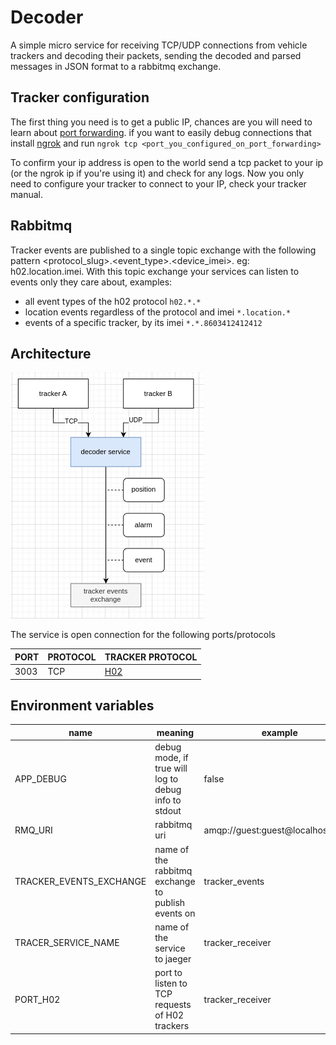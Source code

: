 # Decoder

A simple micro service for receiving TCP/UDP connections from vehicle trackers and decoding their packets, sending the decoded and parsed 
messages in JSON format to a rabbitmq exchange.

## Tracker configuration

The first thing you need is to get a public IP, chances are you will need to learn about [port forwarding](https://en.wikipedia.org/wiki/Port_forwarding).
if you want to easily debug connections that install [ngrok](https://ngrok.com/) and run `ngrok tcp <port_you_configured_on_port_forwarding>`

To confirm your ip address is open to the world send a tcp packet to your ip (or the ngrok ip if you're using it) and check for any logs.
Now you only need to configure your tracker to connect to your IP, check your tracker manual.

## Rabbitmq

Tracker events are published to a single topic exchange with the following pattern <protocol_slug>.<event_type>.<device_imei>. eg: h02.location.imei. With this topic exchange your services can listen to events only they care about, examples:

- all event types of the h02 protocol `h02.*.*`
- location events regardless of the protocol and imei `*.location.*`
- events of a specific tracker, by its imei `*.*.8603412412412`

## Architecture

![diagram](./docs/diagram.png "diagram")

The service is open connection for the following ports/protocols

| PORT  | PROTOCOL | TRACKER PROTOCOL             |
| ----- | -------- | ---------------------------- |
| 3003  | TCP      | [H02](./docs/h02/readme.md)  |

## Environment variables

|           name          |                                    meaning                                   | example                           |
|-------------------------|------------------------------------------------------------------------------|-----------------------------------|
| APP_DEBUG               | debug mode, if true will log to debug info to stdout                         | false                             |
| RMQ_URI                 | rabbitmq uri                                                                 | amqp://guest:guest@localhost:5672 |
| TRACKER_EVENTS_EXCHANGE | name of the rabbitmq exchange to publish events on                           | tracker_events                    |
| TRACER_SERVICE_NAME     | name of the service to jaeger                                                | tracker_receiver                  |
| PORT_H02                | port to listen to TCP requests of H02 trackers                               | tracker_receiver                  |
